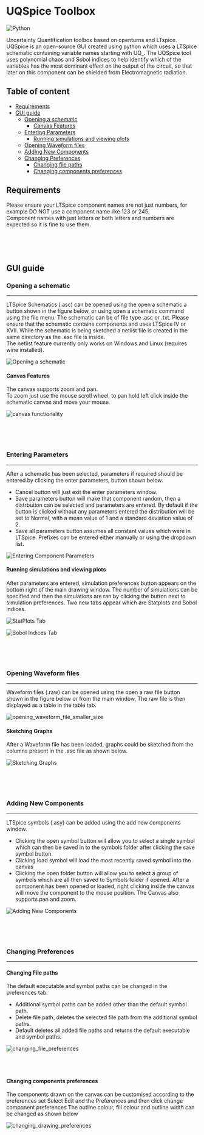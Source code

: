 
# UQSpice Toolbox
![Python](https://img.shields.io/badge/python-v3.7+-blue.svg)


Uncertainty Quantification toolbox based on openturns and LTspice.
UQSpice is an open-source GUI created using python which uses a LTSpice schematic containing variable names starting with UQ_.
The UQSpice tool uses polynomial chaos and Sobol indices to help identify which of the variables has the most dominant effect on the output of the circuit,
so that later on this component can be shielded from Electromagnetic radiation.


## Table of content
  - [Requirements](#requirements)
  - [GUI guide](#gui-guide)
    - [Opening a schematic](#opening-a-schematic)
      - [Canvas Features](#canvas-features)
    - [Entering Parameters](#entering-parameters)
      - [Running simulations and viewing plots](#running-simulations-and-viewing-plots)
    - [Opening Waveform files](#opening-waveform-files)
    - [Adding New Components](#adding-new-components)
    - [Changing Preferences](#changing-preferences)
      - [Changing file paths](#changing-file-paths)
      - [Changing components preferences](changing-components-preferences)

## Requirements
Please ensure your LTSpice component names are not just numbers, for example DO NOT use a component name like 123 or 245.  
Component names with just letters or both letters and numbers are expected so it is fine to use them.

<br>
<br>
<br>

## GUI guide
### Opening a schematic
---
LTSpice Schematics (.asc) can be opened using the open
a schematic a button shown in the figure below,
or using open a schematic command using the file menu.
The schematic can be of file type .asc or .txt.
Please ensure that the schematic contains
components and uses LTSpice IV or XVII.
While the schematic is being sketched a netlist file is created in the same directory as the .asc file is inside.  
The netlist feature currently only works on Windows and Linux (requires wine installed).

![Opening a schematic](https://user-images.githubusercontent.com/61741122/183928565-1fee4e97-4d83-4fb5-ac18-b40e96e601fd.gif)


#### Canvas Features
The canvas supports zoom and pan.  
To zoom just use the mouse scroll wheel,
to pan hold left click inside the schematic canvas and move your mouse.

![canvas functionality](https://user-images.githubusercontent.com/61741122/183928977-8308d5f0-643b-4338-9d54-97df3cfe9890.gif)

<br>
<br>
<br>

### Entering Parameters
---
After a schematic has been selected,
parameters if required should be entered
by clicking the enter parameters, button shown below.  
- Cancel button will just exit the enter parameters window.
- Save parameters button will make that component random, then a distrbution
  can be selected and parameters are entered.  By default if the button is
  clicked without any parameters entered the distribution will be set to Normal,
  with a mean value of 1 and a standard deviation value of 2.
- Save all parameters button assumes all constant values which were in LTSpice.
Prefixes can be entered either manually or using the dropdown list.

![Entering Component Parameters](https://user-images.githubusercontent.com/61741122/191733927-c32879a5-f511-47c4-9954-a08fca6214b5.gif)

#### Running simulations and viewing plots
After parameters are entered, simulation preferences button appears on the bottom right of the main drawing window.
The number of simulations can be specified and then the simulations are ran by clicking the button next to simulation preferences.
Two new tabs appear which are Statplots and Sobol indices.

![StatPlots Tab](https://user-images.githubusercontent.com/61741122/191734487-3e28b085-9436-436b-9bff-7507cc59029e.gif)

![Sobol Indices Tab](https://user-images.githubusercontent.com/61741122/191734509-5c2289de-881d-4021-be9b-4ee735c42890.gif)

<br>
<br>
<br>

### Opening Waveform files
---
Waveform files (.raw) can be opened using the open
a raw file button shown in the figure below or from the main window,
The raw file is then displayed as a table in the table tab.

![opening_waveform_file_smaller_size](https://user-images.githubusercontent.com/61741122/183931814-e3f39d62-d24d-4e93-bfeb-10e3fdf3a295.gif)

#### Sketching Graphs
After a Waveform file has been loaded, graphs could be sketched from the columns present in the .asc file as shown below.

![Sketching Graphs](https://user-images.githubusercontent.com/61741122/191736161-ec5a9c99-b4cb-4626-b02c-cde3a8fd69dd.gif)

<br>
<br>
<br>

### Adding New Components
---
LTSpice symbols (.asy) can be added using the add new components window.  
- Clicking the open symbol button will allow you to select a single symbol
  which can then be saved in to the symbols folder after clicking the
  save symbol button.
- Clicking load symbol will load the most recently saved symbol into the canvas
- Clicking the open folder button will allow you to select a group of symbols
  which are all then saved to Symbols folder if opened.
After a component has been opened or loaded,
right clicking inside the canvas will move the
component to the mouse position.
The Canvas also supports pan and zoom.

![Adding New Components](https://user-images.githubusercontent.com/61741122/183929535-3099217f-5830-44a3-a6f4-6fa9362d9c89.gif)

<br>
<br>
<br>

### Changing Preferences
---
#### Changing File paths
The default executable and symbol paths
can be changed in the preferences tab.  
- Additional symbol paths can be added other than the default symbol path.
- Delete file path, deletes the selected file path from the
  additional symbol paths.
- Default deletes all added file paths and returns the default executable
  and symbol paths.

![changing_file_preferences](https://user-images.githubusercontent.com/61741122/183949890-aeb7a1de-2933-481f-b1cb-2cb6bfca7129.gif)

<br>
<br>

#### Changing components preferences
The components drawn on the canvas can be customised according
to the preferences set
Select Edit and the Preferences and then click change component preferences
The outline colour, fill colour and outline width can be changed as shown below

![changing_drawing_preferences](https://user-images.githubusercontent.com/61741122/183930232-e7747f2f-66fb-476f-b612-ac176fec8535.gif)



